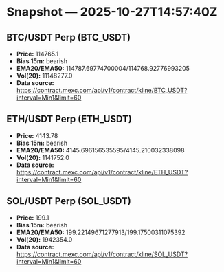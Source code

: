 # Snapshot — 2025-10-27T14:57:40Z

## BTC/USDT Perp (BTC_USDT)
- **Price:** 114765.1
- **Bias 15m:** bearish
- **EMA20/EMA50:** 114787.69774700004/114768.92776993205
- **Vol(20):** 11148277.0
- **Data source:** https://contract.mexc.com/api/v1/contract/kline/BTC_USDT?interval=Min1&limit=60

## ETH/USDT Perp (ETH_USDT)
- **Price:** 4143.78
- **Bias 15m:** bearish
- **EMA20/EMA50:** 4145.696156535595/4145.210032338098
- **Vol(20):** 1141752.0
- **Data source:** https://contract.mexc.com/api/v1/contract/kline/ETH_USDT?interval=Min1&limit=60

## SOL/USDT Perp (SOL_USDT)
- **Price:** 199.1
- **Bias 15m:** bearish
- **EMA20/EMA50:** 199.22149671277913/199.17500311075392
- **Vol(20):** 1942354.0
- **Data source:** https://contract.mexc.com/api/v1/contract/kline/SOL_USDT?interval=Min1&limit=60
